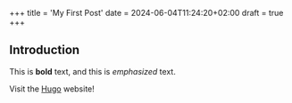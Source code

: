 +++
title = 'My First Post'
date = 2024-06-04T11:24:20+02:00
draft = true
+++
## Introduction

This is **bold** text, and this is *emphasized* text.

Visit the [Hugo](https://gohugo.io) website!